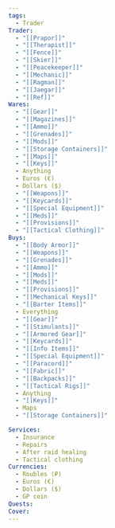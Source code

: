 ```yaml
---
tags:
  - Trader
Trader:
  - "[[Prapor]]"
  - "[[Therapist]]"
  - "[[Fence]]"
  - "[[Skier]]"
  - "[[Peacekeeper]]"
  - "[[Mechanic]]"
  - "[[Ragman]]"
  - "[[Jaegar]]"
  - "[[Ref]]"
Wares:
  - "[[Gear]]"
  - "[[Magazines]]"
  - "[[Ammo]]"
  - "[[Grenades]]"
  - "[[Mods]]"
  - "[[Storage Containers]]"
  - "[[Maps]]"
  - "[[Keys]]"
  - Anything
  - Euros (€)
  - Dollars ($)
  - "[[Weapons]]"
  - "[[Keycards]]"
  - "[[Special Equipment]]"
  - "[[Meds]]"
  - "[[Provisions]]"
  - "[[Tactical Clothing]]"
Buys:
  - "[[Body Armor]]"
  - "[[Weapons]]"
  - "[[Grenades]]"
  - "[[Ammo]]"
  - "[[Mods]]"
  - "[[Meds]]"
  - "[[Provisions]]"
  - "[[Mechanical Keys]]"
  - "[[Barter Items]]"
  - Everything
  - "[[Gear]]"
  - "[[Stimulants]]"
  - "[[Armored Gear]]"
  - "[[Keycards]]"
  - "[[Info Items]]"
  - "[[Special Equipment]]"
  - "[[Paracord]]"
  - "[[Fabric]]"
  - "[[Backpacks]]"
  - "[[Tactical Rigs]]"
  - Anything
  - "[[Keys]]"
  - Maps
  - "[[Storage Containers]]"

Services:
  - Insurance
  - Repairs
  - After raid healing
  - Tactical clothing
Currencies:
  - Roubles (₽)
  - Euros (€)
  - Dollars ($)
  - GP coin
Quests: 
Cover:
---
```







